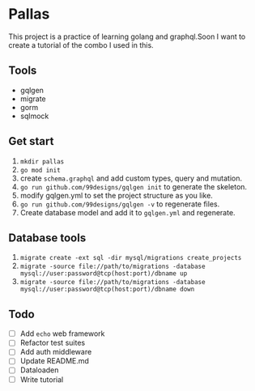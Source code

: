 # Pallas
This project is a practice of learning golang and graphql.Soon I want to create a tutorial of the combo I used in this.

## Tools
- gqlgen
- migrate
- gorm
- sqlmock
 
## Get start
1. `mkdir pallas`
2. `go mod init`
3. create `schema.graphql` and add custom types, query and mutation.
4. `go run github.com/99designs/gqlgen init` to generate the skeleton.
5. modify gqlgen.yml to set the project structure as you like.
6. `go run github.com/99designs/gqlgen -v` to regenerate files.
7. Create database model and add it to `gqlgen.yml` and regenerate.

## Database tools
1. `migrate create -ext sql -dir mysql/migrations create_projects`
2. `migrate -source file://path/to/migrations -database mysql://user:password@tcp(host:port)/dbname up`
3. `migrate -source file://path/to/migrations -database mysql://user:password@tcp(host:port)/dbname down`

## Todo
- [ ] Add `echo` web framework
- [ ] Refactor test suites
- [ ] Add auth middleware
- [ ] Update README.md
- [ ] Dataloaden
- [ ] Write tutorial